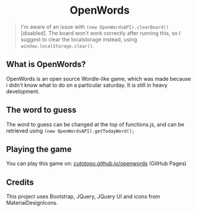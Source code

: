 <h1 align="center">OpenWords</h1>

> I'm aware of an issue with ```(new OpenWordsAPI).clearBoard()``` [disabled]. The board won't work correctly after running this, so I suggest to clear the localstorage instead, using ```window.localStorage.clear()```. 

## What is OpenWords?
OpenWords is an open source Wordle-like game, which was made because i didn't know what to do on a particular saturday. It is still in heavy development.

## The word to guess
The word to guess can be changed at the top of functions.js, and can be retrieved using ```(new OpenWordsAPI).getTodayWord();```

## Playing the game
You can play this game on: [cutotopo.github.io/openwords](https://cutotopo.github.io/openwords) (GitHub Pages)

## Credits
This project uses Bootstrap, JQuery, JQuery UI and icons from MaterialDesignIcons.

